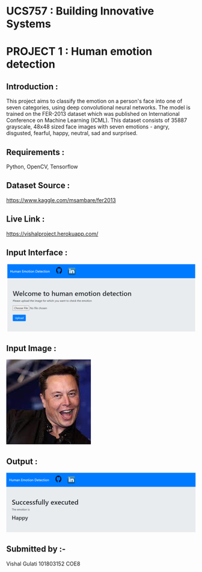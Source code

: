 # UCS757 : Building Innovative Systems
# PROJECT 1 : Human emotion detection
## Introduction :
This project aims to classify the emotion on a person's face into one of seven categories, using deep convolutional neural networks. The model is trained on the FER-2013 dataset which was published on International Conference on Machine Learning (ICML). This dataset consists of 35887 grayscale, 48x48 sized face images with seven emotions - angry, disgusted, fearful, happy, neutral, sad and surprised.

## Requirements : 
Python, OpenCV, Tensorflow
## Dataset Source :
https://www.kaggle.com/msambare/fer2013

## Live Link :
https://vishalproject.herokuapp.com/

## Input Interface :
![Screenshot](input.PNG)

## Input Image :
![Screenshot](input1.jpg)

## Output :
![Screenshot](output.PNG)

## Submitted by :- 
Vishal Gulati
101803152
COE8
